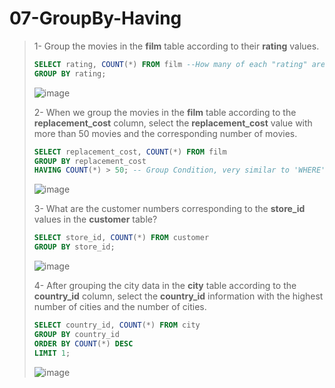 # 07-GroupBy-Having

>1- Group the movies in the **film** table according to their **rating** values.
>``` SQL
> SELECT rating, COUNT(*) FROM film --How many of each "rating" are there?  => COUNT(rating_i) = COUNT(*)
> GROUP BY rating; 
>```
> ![image](https://user-images.githubusercontent.com/57245919/131381422-7d18af0d-47bc-457a-bb90-b824688fc573.png)
>
>2- When we group the movies in the **film** table according to the **replacement_cost** column, select the **replacement_cost** value with more than 50 movies and the corresponding number of movies.
>``` SQL
> SELECT replacement_cost, COUNT(*) FROM film
> GROUP BY replacement_cost
> HAVING COUNT(*) > 50; -- Group Condition, very similar to 'WHERE'
>```
> ![image](https://user-images.githubusercontent.com/57245919/131382309-1ded0740-c9c5-47e9-ab44-a3c027c71e2d.png)
>
>3- What are the customer numbers corresponding to the **store_id** values in the **customer** table?
>``` SQL
> SELECT store_id, COUNT(*) FROM customer
> GROUP BY store_id;
>```
> ![image](https://user-images.githubusercontent.com/57245919/131382624-e6673700-768e-4527-a9ff-2fc332a4bcb4.png)
>
>4- After grouping the city data in the **city** table according to the **country_id** column, select the **country_id** information with the highest number of cities and the number of cities. 
>``` SQL
> SELECT country_id, COUNT(*) FROM city
> GROUP BY country_id
> ORDER BY COUNT(*) DESC
> LIMIT 1;
>```
> ![image](https://user-images.githubusercontent.com/57245919/131383515-199e20eb-c38a-46ea-8d17-e89afedc587c.png)

